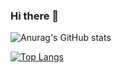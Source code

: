 ### Hi there 👋

<!--
**fol21/fol21** is a ✨ _special_ ✨ repository because its `README.md` (this file) appears on your GitHub profile.

Here are some ideas to get you started:

- 🔭 I’m currently working on ...
- 🌱 I’m currently learning ...
- 👯 I’m looking to collaborate on ...
- 🤔 I’m looking for help with ...
- 💬 Ask me about ...
- 📫 How to reach me: ...
- 😄 Pronouns: ...
- ⚡ Fun fact: ...
-->

![Anurag's GitHub stats](https://github-readme-stats.vercel.app/api?username=fol21&show_icons=true&theme=dracula)

[![Top Langs](https://github-readme-stats.vercel.app/api/top-langs/?username=fol21)](https://github.com/anuraghazra/github-readme-stats)


